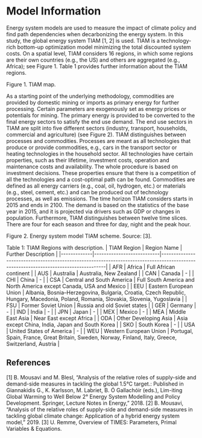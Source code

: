 # Model Information

Energy system models are used to measure the impact of climate policy and find path dependencies when decarbonizing the energy system.
In this study, the global energy system TIAM [1, 2] is used. TIAM is a technology-rich bottom-up optimization model minimizing the total discounted system costs. On a spatial level, TIAM considers 16 regions, in which some regions are their own countries (e.g., the US) and others are aggregated (e.g., Africa); see Figure 1. Table 1 provides further information about the TIAM regions. 


Figure 1. TIAM map.

As a starting point of the underlying methodology, commodities are provided by domestic mining or imports as primary energy for further processing. Certain parameters are exogenously set as energy prices or potentials for mining. The primary energy is provided to be converted to the final energy sectors to satisfy the end use demand.
The end use sectors in TIAM are split into five different sectors (industry, transport, households, commercial and agriculture) (see Figure 2). TIAM distinguishes between processes and commodities. Processes are meant as all technologies that produce or provide commodities, e.g., cars in the transport sector or heating technologies in the household sector. All technologies have certain properties, such as their lifetime, investment costs, operation and maintenance costs and availability. The whole procedure is based on investment decisions. These properties ensure that there is a competition of all the technologies and a cost-optimal path can be found. Commodities are defined as all energy carriers (e.g., coal, oil, hydrogen, etc.) or materials (e.g., steel, cement, etc.) and can be produced out of technology processes, as well as emissions.
The time horizon TIAM considers starts in 2015 and ends in 2100. The demand is based on the statistics of the base year in 2015, and it is projected via drivers such as GDP or changes in population. Furthermore, TIAM distinguishes between twelve time slices. There are four for each season and three for day, night and the peak hour. 


Figure 2. Energy system model TIAM scheme. Source: [3].

Table 1: TIAM Regions with description.
| TIAM Region | Region Name               | Further Description                                                                                                                 |
|-------------|---------------------------|-------------------------------------------------------------------------------------------------------------------------------------|
| AFR         | Africa                    | Full African continent                                                                                                              |
| AUS         | Australia                 | Australia, New Zealand                                                                                                              |
| CAN         | Canada                    | -                                                                                                                                   |
| CHI         | China                     | -                                                                                                                                   |
| CSA         | Central and South America | Full South America and North America except Canada, USA and Mexico                                                                  |
| EEU         | Eastern European Union    | Albania, Bosnia–Herzegovina, Bulgaria, Croatia, Czech Republic, Hungary, Macedonia, Poland, Romania, Slovakia, Slovenia, Yugoslavia |
| FSU         | Former Soviet Union       | Russia and old Soviet states                                                                                                        |
| GER         | Germany                   | -                                                                                                                                   |
| IND         | India                     | -                                                                                                                                   |
| JPN         | Japan                     | -                                                                                                                                   |
| MEX         | Mexico                    | -                                                                                                                                   |
| MEA         | Middle East Asia          | Near East except Africa                                                                                                             |
| ODA         | Other Developing Asia     | Asia except China, India, Japan and South Korea                                                                                     |
| SKO         | South Korea               | -                                                                                                                                   |
| USA         | United States of America  | -                                                                                                                                   |
| WEU         | Western European Union    | Portugal, Spain, France, Great Britain, Sweden, Norway, Finland, Italy, Greece, Switzerland, Austria                                |


## References
[1]	B. Mousavi and M. Blesl, “Analysis of the relative roles of supply-side and demand-side measures in tackling the global 1.5°C target.: Published in Giannakidis G., K. Karlsson, M. Labriet, B. Ó Gallachóir (eds.), Lim-iting Global Warming to Well Below 2° Energy System Modelling and Policy Development. Springer, Lecture Notes in Energy,” 2018.
[2]	B. Mousavi, “Analysis of the relative roles of supply-side and demand-side measures in tackling global climate change: Application of a hybrid energy system model,” 2019.
[3]	U. Remme, Overview of TIMES: Parameters, Primal Variables & Equations.
